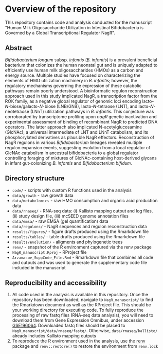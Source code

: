 # Overview of the repository
This repository contains code and analysis conducted for the manuscript "Human Milk Oligosaccharide Utilization in Intestinal Bifidobacteria is Governed by a Global Transcriptional Regulator NagR".

## Abstract
*Bifidobacterium longum* subsp. *infantis* (*B. infantis*) is a prevalent beneficial bacterium that colonizes the human neonatal gut and is uniquely adapted to efficiently use human milk oligosaccharides (HMOs) as a carbon and energy source. Multiple studies have focused on characterizing the elements of HMO utilization machinery in *B. infantis*; however, the regulatory mechanisms governing the expression of these catabolic pathways remain poorly understood. A bioinformatic regulon reconstruction approach used in this study implicated NagR, a transcription factor from the ROK family, as a negative global regulator of genomic loci encoding lacto-*N*-biose/galacto-*N*-biose (LNB/GNB), lacto-*N*-tetraose (LNT), and lacto-*N*-neotetraose (LNnT) utilization pathways in *B. infantis*. This conjecture was corroborated by transcriptome profiling upon *nagR* genetic inactivation and experimental assessment of binding of recombinant NagR to predicted DNA operators. The latter approach also implicated N-acetylglucosamine (GlcNAc), a universal intermediate of LNT and LNnT catabolism, and its phosphorylated derivatives as plausible NagR effectors. Reconstruction of NagR regulons in various *Bifidobacterium* lineages revealed multiple regulon expansion events, suggesting evolution from a local regulator of GlcNAc catabolism in ancestral bifidobacteria to a global regulator controlling foraging of mixtures of GlcNAc-containing host-derived glycans in infant gut-colonizing *B. infantis* and *Bifidobacterium bifidum*.

## Directory structure
 - `code/` - scripts with custom R functions used in the analysis
 - `data/growth` - raw growth data
 - `data/metabolomics` - raw HMO consumption and organic acid production data
 - `data/rnaseq/` - RNA-seq data: (i) Kallisto mapping output and log files, (ii) study design file, (iii) mcSEED genome annotation files
 - `data/emsa/` - raw EMSA (gel quantification) data
 - `data/regulons/` - NagR sequences and regulon reconstruction data
 - `results/figures/` - figure drafts produced using the Rmarkdown file
 - `results/tables/` - table drafts produced using the Rmarkdown file
 - `results/evolution/` - aligments and phylogenetic trees
 - `renv/` - snapshot of the R environment captured via the renv package
 - `NagR_manuscript.Rproj` - RProject file
 - `Arzamasov_SuppCode_File.Rmd` - Rmarkdown file that combines all code and outputs and was used to generate the supplementary code file included in the manuscript

## Reproducibility and accessibility
1. All code used in the analysis is available in this repository. Once the repository has been downloaded, navigate to `NagR_manuscript/` to find the Rmarkdown document as well as the RProject file. This should be your working directory for executing code. To fully reproduce the processing of raw fastq files (RNA-seq data analysis), you will need to download them from Gene Expression Omnibus, under accession [GSE196064](https://www.ncbi.nlm.nih.gov/geo/query/acc.cgi?acc=GSE196064). Downloaded fastq files should be placed to `NagR_manuscript/data/rnaseq/fastq/`. Otherwise, `data/rnaseq/kallisto/` already includes Kallisto mapping outputs
2. To reproduce the R environment used in the analysis, use the [renv](https://rstudio.github.io/renv/articles/renv.html) package and `renv::restore()` to restore the environment from `renv.lock`

